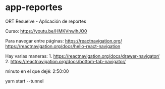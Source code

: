 # app-reportes
ORT Resuelve - Aplicación de reportes

Curso: https://youtu.be/HMKVnwlhJO0

Para navegar entre páginas:
https://reactnavigation.org/
https://reactnavigation.org/docs/hello-react-navigation

Hay varias maneras:
    1. https://reactnavigation.org/docs/drawer-navigator/
    2. https://reactnavigation.org/docs/bottom-tab-navigator/

minuto en el que dejé: 2:50:00

yarn start --tunnel